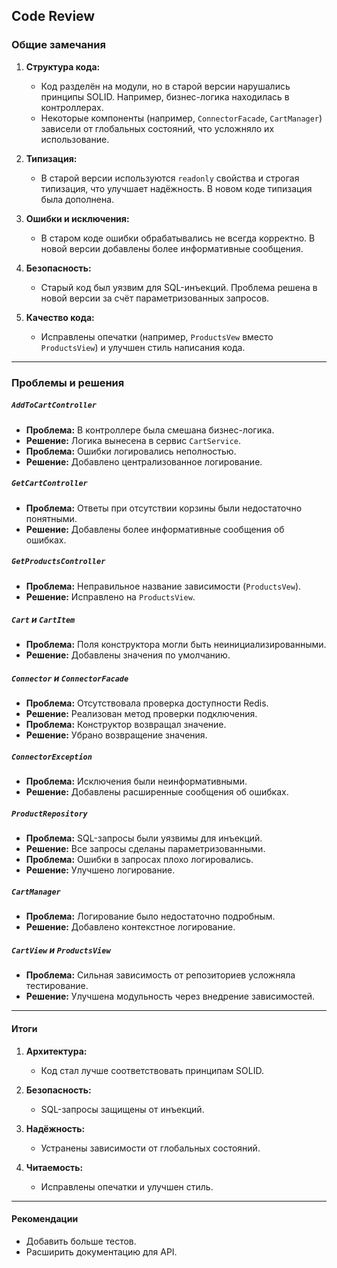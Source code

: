 ## Code Review

### Общие замечания

1. **Структура кода:**
    - Код разделён на модули, но в старой версии нарушались принципы SOLID. Например, бизнес-логика находилась в контроллерах.
    - Некоторые компоненты (например, `ConnectorFacade`, `CartManager`) зависели от глобальных состояний, что усложняло их использование.

2. **Типизация:**
    - В старой версии используются `readonly` свойства и строгая типизация, что улучшает надёжность. В новом коде типизация была дополнена.

3. **Ошибки и исключения:**
    - В старом коде ошибки обрабатывались не всегда корректно. В новой версии добавлены более информативные сообщения.

4. **Безопасность:**
    - Старый код был уязвим для SQL-инъекций. Проблема решена в новой версии за счёт параметризованных запросов.

5. **Качество кода:**
    - Исправлены опечатки (например, `ProductsVew` вместо `ProductsView`) и улучшен стиль написания кода.

---

### Проблемы и решения

##### `AddToCartController`
- **Проблема:** В контроллере была смешана бизнес-логика.
- **Решение:** Логика вынесена в сервис `CartService`.
- **Проблема:** Ошибки логировались неполностью.
- **Решение:** Добавлено централизованное логирование.

##### `GetCartController`
- **Проблема:** Ответы при отсутствии корзины были недостаточно понятными.
- **Решение:** Добавлены более информативные сообщения об ошибках.

##### `GetProductsController`
- **Проблема:** Неправильное название зависимости (`ProductsVew`).
- **Решение:** Исправлено на `ProductsView`.

##### `Cart` и `CartItem`
- **Проблема:** Поля конструктора могли быть неинициализированными.
- **Решение:** Добавлены значения по умолчанию.

##### `Connector` и `ConnectorFacade`
- **Проблема:** Отсутствовала проверка доступности Redis.
- **Решение:** Реализован метод проверки подключения.
- **Проблема:** Конструктор возвращал значение.
- **Решение:** Убрано возвращение значения.

##### `ConnectorException`
- **Проблема:** Исключения были неинформативными.
- **Решение:** Добавлены расширенные сообщения об ошибках.

##### `ProductRepository`
- **Проблема:** SQL-запросы были уязвимы для инъекций.
- **Решение:** Все запросы сделаны параметризованными.
- **Проблема:** Ошибки в запросах плохо логировались.
- **Решение:** Улучшено логирование.

##### `CartManager`
- **Проблема:** Логирование было недостаточно подробным.
- **Решение:** Добавлено контекстное логирование.

##### `CartView` и `ProductsView`
- **Проблема:** Сильная зависимость от репозиториев усложняла тестирование.
- **Решение:** Улучшена модульность через внедрение зависимостей.

---

#### Итоги

1. **Архитектура:**
    - Код стал лучше соответствовать принципам SOLID.

2. **Безопасность:**
    - SQL-запросы защищены от инъекций.

3. **Надёжность:**
    - Устранены зависимости от глобальных состояний.

4. **Читаемость:**
    - Исправлены опечатки и улучшен стиль.

---

#### Рекомендации

- Добавить больше тестов.
- Расширить документацию для API.